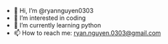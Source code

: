- 👋 Hi, I’m @ryannguyen0303
- 👀 I’m interested in coding
- 🌱 I’m currently learning python
- 📫 How to reach me: ryan.nguyen.0303@gmail.com

